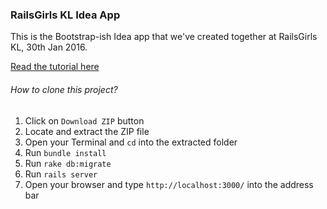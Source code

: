 ### RailsGirls KL Idea App

This is the Bootstrap-ish Idea app that we've created together at RailsGirls KL, 30th Jan 2016.

[Read the tutorial here](https://github.com/zulhfreelancer/railsgirls_bootstrap_guide)

###### How to clone this project?

1. Click on `Download ZIP` button
2. Locate and extract the ZIP file
3. Open your Terminal and `cd` into the extracted folder
4. Run `bundle install`
5. Run `rake db:migrate`
6. Run `rails server`
7. Open your browser and type `http://localhost:3000/` into the address bar